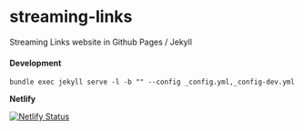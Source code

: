 # streaming-links
Streaming Links website in Github Pages / Jekyll

#### Development
```
bundle exec jekyll serve -l -b "" --config _config.yml,_config-dev.yml
```

**Netlify**

[![Netlify Status](https://api.netlify.com/api/v1/badges/3442ff90-e934-49c4-bcc4-fd8da7d7a07e/deploy-status)](https://app.netlify.com/sites/eucharistie/deploys)
